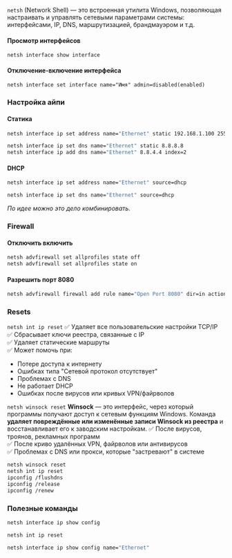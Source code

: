 `netsh` (Network Shell) — это встроенная утилита Windows, позволяющая настраивать и управлять сетевыми параметрами системы: интерфейсами, IP, DNS, маршрутизацией, брандмауэром и т.д.

#### Просмотр интерфейсов
`netsh interface show interface`

#### Отключение-включение интерфейса
`netsh interface set interface name="Имя" admin=disabled(enabled)`

### Настройка айпи
#### Статика
```sh
netsh interface ip set address name="Ethernet" static 192.168.1.100 255.255.255.0 192.168.1.1

netsh interface ip set dns name="Ethernet" static 8.8.8.8
netsh interface ip add dns name="Ethernet" 8.8.4.4 index=2
```

#### DHCP
```sh
netsh interface ip set address name="Ethernet" source=dhcp

netsh interface ip set dns name="Ethernet" source=dhcp
```

*По идее можно это дело комбинировать.*

### Firewall
#### Отключить включить
```sh
netsh advfirewall set allprofiles state off
netsh advfirewall set allprofiles state on
```
#### Разрешить порт 8080
```sh
netsh advfirewall firewall add rule name="Open Port 8080" dir=in action=allow protocol=TCP localport=8080
```

### Resets
`netsh int ip reset`
✅ Удаляет все пользовательские настройки TCP/IP  
✅ Сбрасывает ключи реестра, связанные с IP  
✅ Удаляет статические маршруты  
✅ Может помочь при:
- Потере доступа к интернету
- Ошибках типа "Сетевой протокол отсутствует"
- Проблемах с DNS
- Не работает DHCP
- Ошибках после вирусов или кривых VPN/файрволов

`netsh winsock reset`
**Winsock** — это интерфейс, через который программы получают доступ к сетевым функциям Windows.
Команда **удаляет повреждённые или изменённые записи Winsock из реестра** и восстанавливает его к заводским настройкам.
✅ После вирусов, троянов, рекламных программ  
✅ После криво удалённых VPN, файрволов или антивирусов  
✅ Проблемах с DNS или прокси, которые "застревают" в системе

```sh
netsh winsock reset
netsh int ip reset
ipconfig /flushdns
ipconfig /release
ipconfig /renew
```

### Полезные команды
```sh
netsh interface ip show config

netsh int ip reset

netsh interface ip show config name="Ethernet"
```